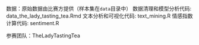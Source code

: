 数据：原始数据由比赛方提供（样本集在`data`目录中）
数据清理和模型分析代码: data_the_lady_tasting_tea.Rmd
文本分析和可视化代码: text_mining.R
情感指数计算代码: sentiment.R

参赛团队：TheLadyTastingTea

